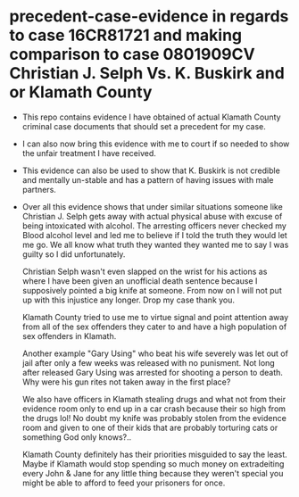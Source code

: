 # precedent-case-evidence in regards to case 16CR81721 and making comparison to case 0801909CV Christian J. Selph Vs. K. Buskirk and or Klamath County

* This repo contains evidence I have obtained of actual Klamath County criminal case documents that should set a precedent for my case.

* I can also now bring this evidence with me to court if so needed to show the unfair treatment I have received.

* This evidence can also be used to show that K. Buskirk is not credible and mentally un-stable and has a pattern of having issues with male partners.

* Over all this evidence shows that under similar situations someone like Christian J. Selph gets away with actual physical abuse
  with excuse of being intoxicated with alcohol. The arresting officers never checked my Blood alcohol level and led me to believe if I told the 
  truth they would let me go. We all know what truth they wanted they wanted me to say I was guilty so I did unfortunately.
  
  
  Christian Selph wasn't even slapped on the wrist for his actions as where I have been given an unofficial death sentence 
  because I supposively pointed a big knife at someone.
  From now on I will not put up with this injustice any longer. Drop my case thank you.
  
  Klamath County tried to use me to virtue signal and point attention away from all of the sex offenders they cater to and
  have a high population of sex offenders in Klamath.
  
  Another example "Gary Using" who beat his wife severely was let out of jail after only a few weeks was released with no punisment. Not long after released Gary
  Using was arrested for shooting a person to death. Why were his gun rites not taken away in the first place?
  
  We also have officers in Klamath stealing drugs and what not from their evidence room only to end up in a car crash because their so high from the drugs lol!
  No doubt my knife was probably stolen from the evidence room and given to one of their kids that are probably torturing cats or something God only knows?..
  
  Klamath County definitely has their priorities misguided to say the least. Maybe if Klamath would stop spending so much money on extradeiting every
  John & Jane for any little thing because they weren't special you might be able to afford to feed your prisoners for once.
